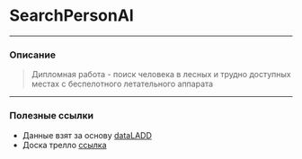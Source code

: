 # SearchPersonAI

---

### Описание
> Дипломная работа - поиск человека в лесных и трудно доступных местах с беспелотного летательного аппарата

---

### Полезные ссылки
 - Данные взят за основу [dataLADD](https://www.kaggle.com/datasets/mersico/lacmus-drone-dataset-ladd-v40)
 - Доска трелло [ссылка](https://trello.com/b/URGVZf3f/%D0%B4%D0%B8%D0%BF%D0%BB%D0%BE%D0%BC)



<!-- ![Alt-текст](URL_изображения) -->

<!-- > Это цитата. -->

<!-- ```javascript
console.log('Hello, world!'); -->

<!-- ### Таблицы
Таблицы создаются с помощью вертикальных черт `|` и дефисов `-`:

```markdown
| Заголовок 1 | Заголовок 2 |
|-------------|-------------|
| Ячейка 1    | Ячейка 2    |
| Ячейка 3    | Ячейка 4    | -->
